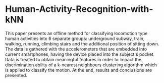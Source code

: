 # Human-Activity-Recognition-with-kNN

This paper presents an offline method for classifying locomotion type human activities into 6 separate groups: underground subway, train, walking, running, climbing stairs and the additional position of sitting down. The data is gathered with the accelerometers that are embedded into current smartphones, having the device placed into the subject's pocket. Data is treated to obtain meaningful features in order to impact the discrimination ability of a k-nearest neighbours clustering algorithm which is applied to classify the motion. At the end, results and conclusions are presented.
